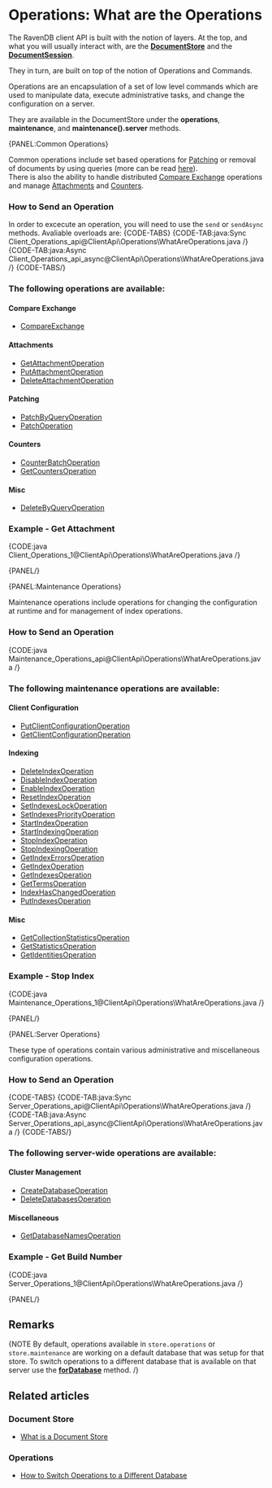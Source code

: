 # Operations: What are the Operations

The RavenDB client API is built with the notion of layers. At the top, and what you will usually interact with, are the **[DocumentStore](../../client-api/what-is-a-document-store)** and the **[DocumentSession](../../client-api/session/what-is-a-session-and-how-does-it-work)**.

They in turn, are built on top of the notion of Operations and Commands.

Operations are an encapsulation of a set of low level commands which are used to manipulate data, execute administrative tasks, and change the configuration on a server.  

They are available in the DocumentStore under the **operations**, **maintenance**, and **maintenance().server** methods.

{PANEL:Common Operations}

Common operations include set based operations for [Patching](../../client-api/operations/patching/set-based) or removal of documents by using queries (more can be read [here](../../client-api/operations/delete-by-query)).  
There is also the ability to handle distributed [Compare Exchange](../../client-api/operations/compare-exchange/overview) operations and manage [Attachments](../../client-api/operations/attachments/get-attachment) and [Counters](../../client-api/operations/counters/counter-batch).

### How to Send an Operation

In order to excecute an operation, you will need to use the `send` or `sendAsync` methods. Avaliable overloads are:
{CODE-TABS}
{CODE-TAB:java:Sync Client_Operations_api@ClientApi\Operations\WhatAreOperations.java /}
{CODE-TAB:java:Async Client_Operations_api_async@ClientApi\Operations\WhatAreOperations.java /}
{CODE-TABS/}

### The following operations are available:

#### Compare Exchange

* [CompareExchange](../../client-api/operations/compare-exchange/overview)   

#### Attachments

* [GetAttachmentOperation](../../client-api/operations/attachments/get-attachment)
* [PutAttachmentOperation](../../client-api/operations/attachments/put-attachment)
* [DeleteAttachmentOperation](../../client-api/operations/attachments/delete-attachment)

#### Patching

* [PatchByQueryOperation](../../client-api/operations/patching/set-based)   
* [PatchOperation](../../client-api/operations/patching/single-document)   


#### Counters

* [CounterBatchOperation](../../client-api/operations/counters/counter-batch)   
* [GetCountersOperation](../../client-api/operations/counters/get-counters)   


#### Misc

* [DeleteByQueryOperation](../../client-api/operations/delete-by-query)   

### Example - Get Attachment

{CODE:java Client_Operations_1@ClientApi\Operations\WhatAreOperations.java /}

{PANEL/}

{PANEL:Maintenance Operations}

Maintenance operations include operations for changing the configuration at runtime and for management of index operations.

### How to Send an Operation

{CODE:java Maintenance_Operations_api@ClientApi\Operations\WhatAreOperations.java /}

### The following maintenance operations are available:

#### Client Configuration

* [PutClientConfigurationOperation](../../client-api/operations/maintenance/configuration/put-client-configuration)   
* [GetClientConfigurationOperation](../../client-api/operations/maintenance/configuration/get-client-configuration)   

#### Indexing

* [DeleteIndexOperation](../../client-api/operations/maintenance/indexes/delete-index)   
* [DisableIndexOperation](../../client-api/operations/maintenance/indexes/disable-index)   
* [EnableIndexOperation](../../client-api/operations/maintenance/indexes/enable-index)   
* [ResetIndexOperation](../../client-api/operations/maintenance/indexes/reset-index)   
* [SetIndexesLockOperation](../../client-api/operations/maintenance/indexes/set-index-lock)   
* [SetIndexesPriorityOperation](../../client-api/operations/maintenance/indexes/set-index-priority)  
* [StartIndexOperation](../../client-api/operations/maintenance/indexes/start-index)   
* [StartIndexingOperation](../../client-api/operations/maintenance/indexes/start-indexing)   
* [StopIndexOperation](../../client-api/operations/maintenance/indexes/stop-index)   
* [StopIndexingOperation](../../client-api/operations/maintenance/indexes/stop-indexing)   
* [GetIndexErrorsOperation](../../client-api/operations/maintenance/indexes/get-index-errors)   
* [GetIndexOperation](../../client-api/operations/maintenance/indexes/get-index)   
* [GetIndexesOperation](../../client-api/operations/maintenance/indexes/get-indexes)   
* [GetTermsOperation](../../client-api/operations/maintenance/indexes/get-terms)   
* [IndexHasChangedOperation](../../client-api/operations/maintenance/indexes/index-has-changed)   
* [PutIndexesOperation](../../client-api/operations/maintenance/indexes/put-indexes)   

#### Misc

* [GetCollectionStatisticsOperation](../../client-api/operations/maintenance/get-collection-statistics)   
* [GetStatisticsOperation](../../client-api/operations/maintenance/get-statistics)     
* [GetIdentitiesOperation](../../client-api/operations/maintenance/identities/get-identities)   

### Example - Stop Index

{CODE:java Maintenance_Operations_1@ClientApi\Operations\WhatAreOperations.java /}

{PANEL/}

{PANEL:Server Operations}

These type of operations contain various administrative and miscellaneous configuration operations.

### How to Send an Operation

{CODE-TABS}
{CODE-TAB:java:Sync Server_Operations_api@ClientApi\Operations\WhatAreOperations.java /}
{CODE-TAB:java:Async Server_Operations_api_async@ClientApi\Operations\WhatAreOperations.java /}
{CODE-TABS/}

### The following server-wide operations are available:


#### Cluster Management

* [CreateDatabaseOperation](../../client-api/operations/server-wide/create-database)   
* [DeleteDatabasesOperation](../../client-api/operations/server-wide/delete-database)   

#### Miscellaneous

* [GetDatabaseNamesOperation](../../client-api/operations/server-wide/get-database-names)   

### Example - Get Build Number

{CODE:java Server_Operations_1@ClientApi\Operations\WhatAreOperations.java /}

{PANEL/}

## Remarks

{NOTE By default, operations available in `store.operations` or `store.maintenance` are working on a default database that was setup for that store. To switch operations to a different database that is available on that server use the **[forDatabase](../../client-api/operations/how-to/switch-operations-to-a-different-database)** method. /}

## Related articles

### Document Store

- [What is a Document Store](../../client-api/what-is-a-document-store)

### Operations

- [How to Switch Operations to a Different Database](../../client-api/operations/how-to/switch-operations-to-a-different-database)
